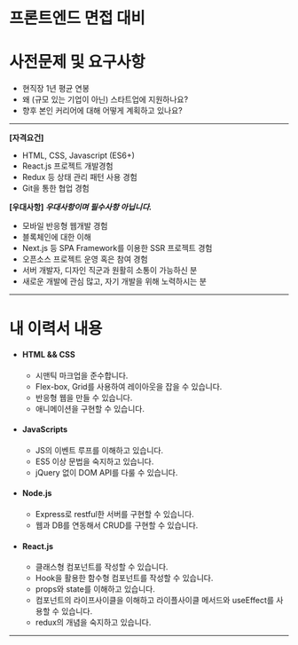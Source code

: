 # 프론트엔드 면접 대비

# 사전문제 및 요구사항

- 현직장 1년 평균 연봉
- 왜 (규모 있는 기업이 아닌) 스타트업에 지원하나요?
- 향후 본인 커리어에 대해 어떻게 계획하고 있나요?

---

**[자격요건]**

- HTML, CSS, Javascript (ES6+)
- React.js 프로젝트 개발경험
- Redux 등 상태 관리 패턴 사용 경험
- Git을 통한 협업 경험

**[우대사항] _우대사항이며 필수사항 아닙니다._**

- 모바일 반응형 웹개발 경험
- 블록체인에 대한 이해
- Next.js 등 SPA Framework를 이용한 SSR 프로젝트 경험
- 오픈소스 프로젝트 운영 혹은 참여 경험
- 서버 개발자, 디자인 직군과 원활히 소통이 가능하신 분
- 새로운 개발에 관심 많고, 자기 개발을 위해 노력하시는 분

---

# 내 이력서 내용

- #### HTML && CSS
  - 시맨틱 마크업을 준수합니다.
  - Flex-box, Grid를 사용하여 레이아웃을 잡을 수 있습니다.
  - 반응형 웹을 만들 수 있습니다.
  - 애니메이션을 구현할 수 있습니다.
- #### JavaScripts
  - JS의 이벤트 루프를 이해하고 있습니다.
  - ES5 이상 문법을 숙지하고 있습니다.
  - jQuery 없이 DOM API를 다룰 수 있습니다.
- #### Node.js
  - Express로 restful한 서버를 구현할 수 있습니다.
  - 웹과 DB를 연동해서 CRUD를 구현할 수 있습니다.
- #### React.js
  - 클래스형 컴포넌트를 작성할 수 있습니다.
  - Hook을 활용한 함수형 컴포넌트를 작성할 수 있습니다.
  - props와 state를 이해하고 있습니다.
  - 컴포넌트의 라이프사이클을 이해하고 라이플사이클 메서드와 useEffect를 사용할 수 있습니다.
  - redux의 개념을 숙지하고 있습니다.

---
